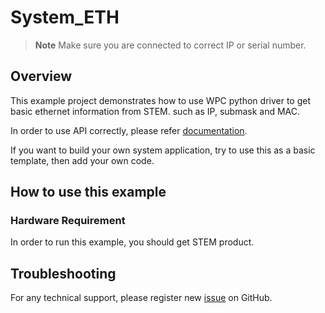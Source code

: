 # System_ETH
> **Note**
> Make sure you are connected to correct IP or serial number.

## Overview

This example project demonstrates how to use WPC python driver to get basic ethernet information from STEM.
such as IP, submask and MAC.

In order to use API correctly, please refer [documentation](https://wpc-systems-ltd.github.io/WPC_Python_driver_release/).

If you want to build your own system application, try to use this as a basic template, then add your own code.

## How to use this example

### Hardware Requirement

In order to run this example, you should get STEM product.

## Troubleshooting

For any technical support, please register new [issue](https://github.com/WPC-Systems-Ltd/WPC_Python_driver_release/issues) on GitHub.